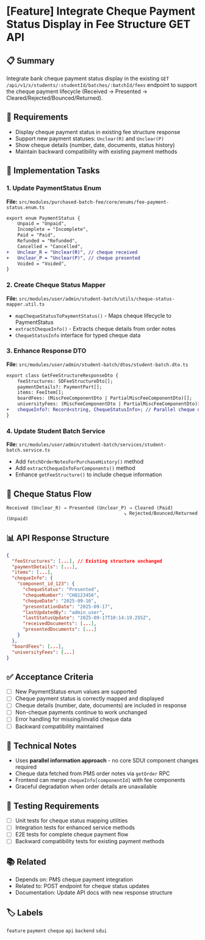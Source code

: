 # [Feature] Integrate Cheque Payment Status Display in Fee Structure GET API

## 📋 Summary
Integrate bank cheque payment status display in the existing `GET /api/v1/x/students/:studentId/batches/:batchId/fees` endpoint to support the cheque payment lifecycle (Received → Presented → Cleared/Rejected/Bounced/Returned).

## 🎯 Requirements
- Display cheque payment status in existing fee structure response
- Support new payment statuses: `Unclear(R)` and `Unclear(P)`
- Show cheque details (number, date, documents, status history)
- Maintain backward compatibility with existing payment methods

## 📝 Implementation Tasks

### 1. Update PaymentStatus Enum
**File:** `src/modules/purchased-batch-fee/core/enums/fee-payment-status.enum.ts`
```diff
export enum PaymentStatus {
    Unpaid = "Unpaid",
    Incomplete = "Incomplete",
    Paid = "Paid",
    Refunded = "Refunded",
    Cancelled = "Cancelled",
+   Unclear_R = "Unclear(R)", // cheque received
+   Unclear_P = "Unclear(P)", // cheque presented
    Voided = "Voided",
}
```

### 2. Create Cheque Status Mapper
**File:** `src/modules/user/admin/student-batch/utils/cheque-status-mapper.util.ts`
- `mapChequeStatusToPaymentStatus()` - Maps cheque lifecycle to PaymentStatus
- `extractChequeInfo()` - Extracts cheque details from order notes
- `ChequeStatusInfo` interface for typed cheque data

### 3. Enhance Response DTO
**File:** `src/modules/user/admin/student-batch/dtos/student-batch.dto.ts`
```diff
export class GetFeeStructureResponseDto {
    feeStructures: SDFeeStructureDto[];
    paymentDetails?: PaymentPart[];
    items: FeeItem[];
    boardFees: (MiscFeeComponentDto | PartialMiscFeeComponentDto)[];
    universityFees: (MiscFeeComponentDto | PartialMiscFeeComponentDto)[];
+   chequeInfo?: Record<string, ChequeStatusInfo>; // Parallel cheque data
}
```

### 4. Update Student Batch Service
**File:** `src/modules/user/admin/student-batch/services/student-batch.service.ts`
- Add `fetchOrderNotesForPurchaseHistory()` method
- Add `extractChequeInfoForComponents()` method  
- Enhance `getFeeStructure()` to include cheque information

## 🔄 Cheque Status Flow
```
Received (Unclear_R) → Presented (Unclear_P) → Cleared (Paid)
                                           ↘ Rejected/Bounced/Returned (Unpaid)
```

## 📊 API Response Structure
```json
{
  "feeStructures": [...], // Existing structure unchanged
  "paymentDetails": [...],
  "items": [...],
  "chequeInfo": {
    "component_id_123": {
      "chequeStatus": "Presented",
      "chequeNumber": "CHQ123456", 
      "chequeDate": "2025-09-16",
      "presentationDate": "2025-09-17",
      "lastUpdatedBy": "admin_user",
      "lastStatusUpdate": "2025-09-17T10:14:19.255Z",
      "receivedDocuments": [...],
      "presentedDocuments": [...]
    }
  },
  "boardFees": [...],
  "universityFees": [...]
}
```

## ✅ Acceptance Criteria
- [ ] New PaymentStatus enum values are supported
- [ ] Cheque payment status is correctly mapped and displayed
- [ ] Cheque details (number, date, documents) are included in response
- [ ] Non-cheque payments continue to work unchanged
- [ ] Error handling for missing/invalid cheque data
- [ ] Backward compatibility maintained

## 🔧 Technical Notes
- Uses **parallel information approach** - no core SDUI component changes required
- Cheque data fetched from PMS order notes via `getOrder` RPC
- Frontend can merge `chequeInfo[componentId]` with fee components
- Graceful degradation when order details are unavailable

## 🧪 Testing Requirements
- [ ] Unit tests for cheque status mapping utilities
- [ ] Integration tests for enhanced service methods
- [ ] E2E tests for complete cheque payment flow
- [ ] Backward compatibility tests for existing payment methods

## 📚 Related
- Depends on: PMS cheque payment integration
- Related to: POST endpoint for cheque status updates
- Documentation: Update API docs with new response structure

## 🏷️ Labels
`feature` `payment` `cheque` `api` `backend` `sdui`
